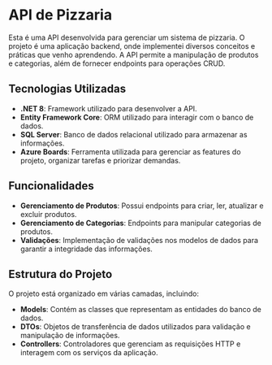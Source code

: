 # API de Pizzaria

Esta é uma API desenvolvida para gerenciar um sistema de pizzaria. O projeto é uma aplicação backend, onde implementei diversos conceitos e práticas que venho aprendendo. A API permite a manipulação de produtos e categorias, além de fornecer endpoints para operações CRUD.

## Tecnologias Utilizadas

- **.NET 8**: Framework utilizado para desenvolver a API.
- **Entity Framework Core**: ORM utilizado para interagir com o banco de dados.
- **SQL Server**: Banco de dados relacional utilizado para armazenar as informações.
- **Azure Boards**: Ferramenta utilizada para gerenciar as features do projeto, organizar tarefas e priorizar demandas.

## Funcionalidades

- **Gerenciamento de Produtos**: Possui endpoints para criar, ler, atualizar e excluir produtos.
- **Gerenciamento de Categorias**: Endpoints para manipular categorias de produtos.
- **Validações**: Implementação de validações nos modelos de dados para garantir a integridade das informações.

## Estrutura do Projeto

O projeto está organizado em várias camadas, incluindo:

- **Models**: Contém as classes que representam as entidades do banco de dados.
- **DTOs**: Objetos de transferência de dados utilizados para validação e manipulação de informações.
- **Controllers**: Controladores que gerenciam as requisições HTTP e interagem com os serviços da aplicação.
